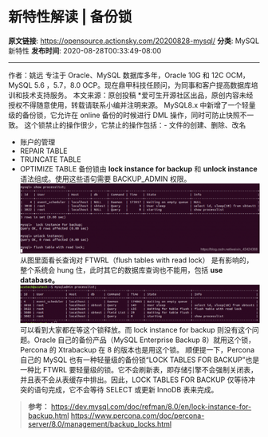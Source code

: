 # 新特性解读 | 备份锁

**原文链接**: https://opensource.actionsky.com/20200828-mysql/
**分类**: MySQL 新特性
**发布时间**: 2020-08-28T00:33:49-08:00

---

作者：姚远
专注于 Oracle、MySQL 数据库多年，Oracle 10G 和 12C OCM，MySQL 5.6 ，5.7，8.0 OCP。现在鼎甲科技任顾问，为同事和客户提高数据库培训和技术支持服务。
本文来源：原创投稿
*爱可生开源社区出品，原创内容未经授权不得随意使用，转载请联系小编并注明来源。
MySQL8.x 中新增了一个轻量级的备份锁，它允许在 online 备份的时候进行 DML 操作，同时可防止快照不一致。
这个锁禁止的操作很少，它禁止的操作包括：- 文件的创建、删除、改名
- 账户的管理
- REPAIR TABLE
- TRUNCATE TABLE
- OPTIMIZE TABLE
备份锁由 **lock instance for backup** 和 **unlock instance** 语法组成。使用这些语句需要 BACKUP_ADMIN 权限。
![](.img/183d02ad.png)											
从图里面看长查询对 FTWRL（flush tables with read lock） 是有影响的，整个系统会 hung 住，此时其它的数据库查询也不能用，包括 **use database。**
![](.img/9c3bb47b.png)											
可以看到大家都在等这个锁释放。而 lock instance for backup 则没有这个问题。Oracle 自己的备份产品（MySQL Enterprise Backup 8）就用这个锁，Percona 的 Xtrabackup 在 8 的版本也是用这个锁。
顺便提一下，Percona 自己的 MySQL 也有一种轻量级的备份锁“LOCK TABLES FOR BACKUP”也是一种比 FTWRL 要轻量级的锁。它不会刷新表，即存储引擎不会强制关闭表，并且表不会从表缓存中排出。因此，LOCK TABLES FOR BACKUP 仅等待冲突的语句完成，它不会等待 SELECT 或更新 InnoDB 表来完成。
> **参考：**
https://dev.mysql.com/doc/refman/8.0/en/lock-instance-for-backup.html
https://www.percona.com/doc/percona-server/8.0/management/backup_locks.html